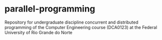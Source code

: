 # parallel-programming
Repository for undergraduate discipline concurrent and distributed programming of the Computer Engineering course (DCA0123) at the Federal University of Rio Grande do Norte
